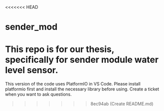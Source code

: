 <<<<<<< HEAD
# sender_mod
This repo is for our thesis, specifically for sender module water level sensor.
=======
This version of the code uses PlatformIO in VS Code. Please install platformio first and install the necessary library before using. Create a ticket when you want to ask questions.
>>>>>>> 8ec94ab (Create README.md)
